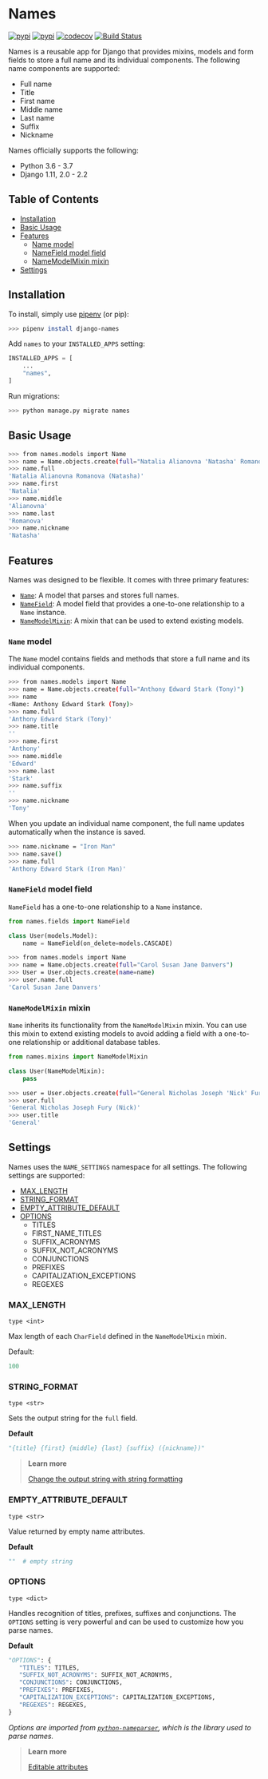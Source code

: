 # Names

[![pypi](https://img.shields.io/pypi/v/django-names.svg)](https://pypi.org/project/django-names/)
[![pypi](https://img.shields.io/pypi/pyversions/django-names.svg)](https://pypi.org/project/django-names/)
[![codecov](https://codecov.io/gh/jcp/django-names/branch/master/graph/badge.svg)](https://codecov.io/gh/jcp/django-names)
[![Build Status](https://travis-ci.org/jcp/django-names.svg?branch=master)](https://travis-ci.org/jcp/django-names)

Names is a reusable app for Django that provides mixins, models and form fields
to store a full name and its individual components. The following name
components are supported:

- Full name
- Title
- First name
- Middle name
- Last name
- Suffix
- Nickname

Names officially supports the following:

* Python 3.6 - 3.7
* Django 1.11, 2.0 - 2.2

## Table of Contents

* [Installation](#installation)
* [Basic Usage](#basic-usage)
* [Features](#features)
  * [Name model](#name)
  * [NameField model field](#namefield)
  * [NameModelMixin mixin](#namemodelmixin)
* [Settings](#settings)


## Installation

To install, simply use [pipenv](http://pipenv.org/) (or pip):

```bash
>>> pipenv install django-names
```

Add `names` to your `INSTALLED_APPS` setting:

```python
INSTALLED_APPS = [
    ...
    "names",
]
```

Run migrations:

```bash
>>> python manage.py migrate names
```

## Basic Usage

```bash
>>> from names.models import Name
>>> name = Name.objects.create(full="Natalia Alianovna 'Natasha' Romanova")
>>> name.full
'Natalia Alianovna Romanova (Natasha)'
>>> name.first
'Natalia'
>>> name.middle
'Alianovna'
>>> name.last
'Romanova'
>>> name.nickname
'Natasha'
```

## Features

Names was designed to be flexible. It comes with three primary features:

- [`Name`](#name-model): A model that parses and stores full names.
- [`NameField`](#namefield-model-field): A model field that provides a one-to-one relationship to a `Name` instance.
- [`NameModelMixin`](#namemodelmixin-mixin): A mixin that can be used to extend existing models.

### `Name` model

The `Name` model contains fields and methods that store a full name and its
individual components.

```bash
>>> from names.models import Name
>>> name = Name.objects.create(full="Anthony Edward Stark (Tony)")
>>> name
<Name: Anthony Edward Stark (Tony)>
>>> name.full
'Anthony Edward Stark (Tony)'
>>> name.title
''
>>> name.first
'Anthony'
>>> name.middle
'Edward'
>>> name.last
'Stark'
>>> name.suffix
''
>>> name.nickname
'Tony'
```

When you update an individual name component, the full name updates
automatically when the instance is saved.

```bash
>>> name.nickname = "Iron Man"
>>> name.save()
>>> name.full
'Anthony Edward Stark (Iron Man)'
```

### `NameField` model field

`NameField` has a one-to-one relationship to a `Name` instance.

```python
from names.fields import NameField

class User(models.Model):
    name = NameField(on_delete=models.CASCADE)
```

```bash
>>> from names.models import Name
>>> name = Name.objects.create(full="Carol Susan Jane Danvers")
>>> User = User.objects.create(name=name)
>>> user.name.full
'Carol Susan Jane Danvers'
```

### `NameModelMixin` mixin

`Name` inherits its functionality from the `NameModelMixin` mixin. You can
use this mixin to extend existing models to avoid adding a field with a
one-to-one relationship or additional database tables.

```python
from names.mixins import NameModelMixin

class User(NameModelMixin):
    pass
```

```bash
>>> user = User.objects.create(full="General Nicholas Joseph 'Nick' Fury")
>>> user.full
'General Nicholas Joseph Fury (Nick)'
>>> user.title
'General'
```

## Settings

Names uses the `NAME_SETTINGS` namespace for all settings. The following settings
are supported:

* [MAX_LENGTH](#max_length)
* [STRING_FORMAT](#string_format)
* [EMPTY_ATTRIBUTE_DEFAULT](#empty_attribute_default)
* [OPTIONS](#options)
  * TITLES
  * FIRST_NAME_TITLES
  * SUFFIX_ACRONYMS
  * SUFFIX_NOT_ACRONYMS
  * CONJUNCTIONS
  * PREFIXES
  * CAPITALIZATION_EXCEPTIONS
  * REGEXES

### MAX_LENGTH

`type <int>`

Max length of each `CharField` defined in the `NameModelMixin` mixin.

Default:
```python
100
```

### STRING_FORMAT

`type <str>`

Sets the output string for the `full` field.

**Default**
```python
"{title} {first} {middle} {last} {suffix} ({nickname})"
```

> **Learn more**
>
> [Change the output string with string formatting](https://nameparser.readthedocs.io/en/latest/usage.html#change-the-output-string-with-string-formatting)

### EMPTY_ATTRIBUTE_DEFAULT

`type <str>`

Value returned by empty name attributes.

**Default**
```python
""  # empty string
```

### OPTIONS

`type <dict>`

Handles recognition of titles, prefixes, suffixes and conjunctions. The `OPTIONS` setting is
very powerful and can be used to customize how you parse names.

**Default**
```python
"OPTIONS": {
   "TITLES": TITLES,
   "SUFFIX_NOT_ACRONYMS": SUFFIX_NOT_ACRONYMS,
   "CONJUNCTIONS": CONJUNCTIONS,
   "PREFIXES": PREFIXES,
   "CAPITALIZATION_EXCEPTIONS": CAPITALIZATION_EXCEPTIONS,
   "REGEXES": REGEXES,
}
```

*Options are imported from [`python-nameparser`](https://github.com/derek73/python-nameparser), which is the library used to parse names.*

> **Learn more**
>
> [Editable attributes](https://nameparser.readthedocs.io/en/latest/customize.html#editable-attributes-of-nameparser-config-constants)
